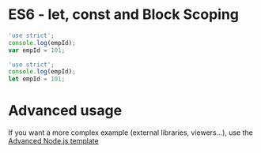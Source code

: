 # ES6 - let, const and Block Scoping


```javascript runnable
'use strict';
console.log(empId);
var empId = 101;
```

```javascript runnable
'use strict';
console.log(empId);
let empId = 101;
```

# Advanced usage

If you want a more complex example (external libraries, viewers...), use the [Advanced Node.js template](https://tech.io/select-repo/442)
